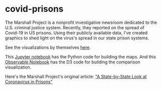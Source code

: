 # covid-prisons

The Marshall Project is a nonprofit investigative newsroom dedicated to the U.S. criminal justice system. Recently, they reported on the spread of Covid-19 in US prisons. Using their publicly available data, I've created graphics to shed light on the virus's spread in our state prison systems.

See the visualizations by themselves [here](https://william-rice.github.io/covid-prisons/).

This [Jupyter notebook](http://nbviewer.jupyter.org/github/william-rice/covid-prisons/blob/main/map_viz.ipynb) has the Python code for building the maps. And this [Observable Notebook](https://observablehq.com/d/b7270f33fc7cf19c) has the D3 code for building the comparison visualization. 

Here's the Marshall Project's original article: ["A State-by-State Look at Coronavirus in Prisons"](https://www.themarshallproject.org/2020/05/01/a-state-by-state-look-at-coronavirus-in-prisons)

